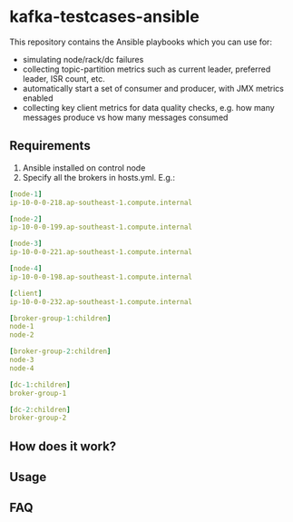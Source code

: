 # kafka-testcases-ansible

This repository contains the Ansible playbooks which you can use for:
* simulating node/rack/dc failures
* collecting topic-partition metrics such as current leader, preferred leader, ISR count, etc.
* automatically start a set of consumer and producer, with JMX metrics enabled
* collecting key client metrics for data quality checks, e.g. how many messages produce vs how many messages consumed


## Requirements
1. Ansible installed on control node
2. Specify all the brokers in hosts.yml. E.g.:
```yaml
[node-1]
ip-10-0-0-218.ap-southeast-1.compute.internal

[node-2]
ip-10-0-0-199.ap-southeast-1.compute.internal

[node-3]
ip-10-0-0-221.ap-southeast-1.compute.internal

[node-4]
ip-10-0-0-198.ap-southeast-1.compute.internal

[client]
ip-10-0-0-232.ap-southeast-1.compute.internal

[broker-group-1:children]
node-1
node-2

[broker-group-2:children]
node-3
node-4

[dc-1:children]
broker-group-1

[dc-2:children]
broker-group-2
```


## How does it work?




## Usage




## FAQ
